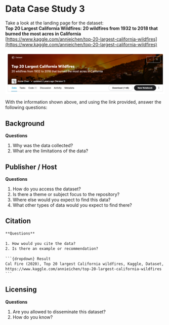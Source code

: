 # Data Case Study 3

Take a look at the landing page for the dataset:<br>
**Top 20 Largest California Wildfires: 20 wildfires from 1932 to 2018 that burned the most acres in California** <br>
[https://www.kaggle.com/annieichen/top-20-largest-california-wildfires](https://www.kaggle.com/annieichen/top-20-largest-california-wildfires)

![kaggle wildfire](./images/kaggle_wildfire.png)

With the information shown above, and using the link provided, answer the following questions:

## Background

**Questions**

1. Why was the data collected?
2. What are the limitations of the data?

## Publisher / Host

**Questions**

1. How do you access the dataset? 
2. Is there a theme or subject focus to the repository?
3. Where else would you expect to find this data?
4. What other types of data would you expect to find there?

## Citation

````{card}
**Questions**

1. How would you cite the data?
2. Is there an example or recommendation?

```{dropdown} Result
Cal Fire (2020), Top 20 largest California wildfires, Kaggle, Dataset, https://www.kaggle.com/annieichen/top-20-largest-california-wildfires
```
````

## Licensing

**Questions**

1. Are you allowed to disseminate this dataset?
2. How do you know?
